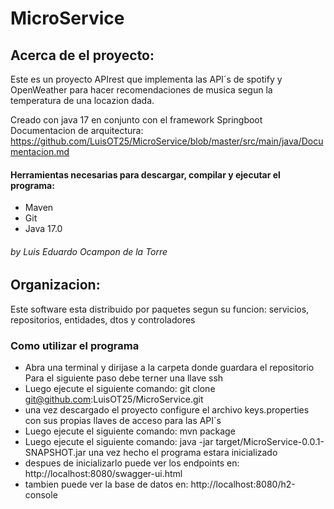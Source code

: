 # MicroService

## Acerca de el proyecto:
Este es un proyecto APIrest que implementa las API´s de spotify y OpenWeather
para hacer recomendaciones de musica segun la temperatura de una locazion dada.

Creado con java 17 en conjunto con el framework Springboot
Documentacion de arquitectura: https://github.com/LuisOT25/MicroService/blob/master/src/main/java/Documentacion.md
#### Herramientas necesarias para descargar, compilar y ejecutar el programa:
* Maven
* Git
* Java 17.0

###### by _Luis Eduardo Ocampon de la Torre_
## Organizacion:
Este software esta distribuido por paquetes segun su funcion:
servicios, repositorios, entidades, dtos y controladores 


### Como utilizar el programa

* Abra una terminal y dirijase a la carpeta donde guardara el repositorio
Para el siguiente paso debe terner una llave ssh
* Luego ejecute el siguiente comando: git clone git@github.com:LuisOT25/MicroService.git
* una vez descargado el proyecto configure el archivo keys.properties con sus propias llaves de acceso para las API´s
* Luego ejecute el siguiente comando: mvn package
* Luego ejecute el siguiente comando: java -jar target/MicroService-0.0.1-SNAPSHOT.jar
una vez hecho el programa estara inicializado
* despues de inicializarlo puede ver los endpoints en: http://localhost:8080/swagger-ui.html
* tambien puede ver la base de datos en: http://localhost:8080/h2-console

